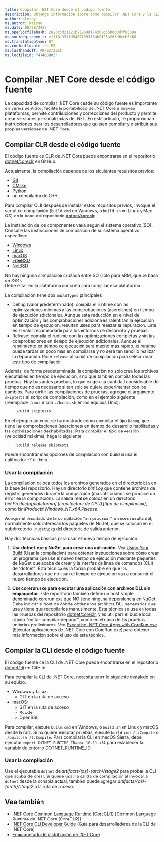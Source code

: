 ```yaml
---
title: Compilar .NET Core desde el código fuente
description: Obtenga información sobre cómo compilar .NET Core y la CLI de .NET Core desde el código fuente.
author: bleroy
ms.author: mairaw
ms.date: 06/28/2017
ms.openlocfilehash: 2623c5d21121b71960d174301c35bdd0d7f8558a
ms.sourcegitcommit: efff8f331fd9467f093f8ab8d23a203d6ecb5b60
ms.translationtype: HT
ms.contentlocale: es-ES
ms.lasthandoff: 09/02/2018
ms.locfileid: "43468803"
---
```

# <a name="build-net-core-from-source"></a>Compilar .NET Core desde el código fuente

La capacidad de compilar .NET Core desde su código fuente es importante en varios sentidos: facilita la portabilidad de .NET Core a nuevas plataformas, permite contribuciones y correcciones del producto y permite crear versiones personalizadas de .NET.
En este artículo, se proporcionan instrucciones para los desarrolladores que quieren compilar y distribuir sus propias versiones de .NET Core.

## <a name="build-the-clr-from-source"></a>Compilar CLR desde el código fuente

El código fuente de CLR de .NET Core puede encontrarse en el repositorio [dotnet/coreclr](https://github.com/dotnet/coreclr/) en GitHub.

Actualmente, la compilación depende de los siguientes requisitos previos:

* [Git](https://git-scm.com/)
* [CMake](https://cmake.org/)
* [Python](https://www.python.org/)
* un compilador de C++.

Para compilar CLR después de instalar estos requisitos previos, invoque el script de compilación (`build.cmd` en Windows, o `build.sh` en Linux y Mac OS) en la base del repositorio [dotnet/coreclr](https://github.com/dotnet/coreclr/).

La instalación de los componentes varía según el sistema operativo (SO). Consulte las instrucciones de compilación de su sistema operativo específico:

* [Windows](https://github.com/dotnet/coreclr/blob/master/Documentation/building/windows-instructions.md)
* [Linux](https://github.com/dotnet/coreclr/blob/master/Documentation/building/linux-instructions.md)
* [macOS](https://github.com/dotnet/coreclr/blob/master/Documentation/building/osx-instructions.md)
* [FreeBSD](https://github.com/dotnet/coreclr/blob/master/Documentation/building/freebsd-instructions.md)
* [NetBSD](https://github.com/dotnet/coreclr/blob/master/Documentation/building/netbsd-instructions.md)

No hay ninguna compilación cruzada entre SO (solo para ARM, que se basa en X64).  
Debe estar en la plataforma concreta para compilar esa plataforma.  

La compilación tiene dos `buildTypes` principales:

* Debug (valor predeterminado): compila el runtime con las optimizaciones mínimas y las comprobaciones (aserciones) en tiempo de ejecución adicionales. Aunque esta reducción en el nivel de optimización y las comprobaciones adicionales ralentizan la ejecución en tiempo de ejecución, resultan útiles para realizar la depuración. Este es el valor recomendado para los entornos de desarrollo y pruebas.
* Release: compila el runtime con las optimizaciones completas y sin las comprobaciones en tiempo de ejecución adicionales. Aunque el rendimiento en tiempo de ejecución será mucho más rápido, el runtime puede tardar un poco más en compilarse y no será tan sencillo realizar la depuración. Pase `release` al script de compilación para seleccionar este tipo de compilación.

Además, de forma predeterminada, la compilación no solo crea los archivos ejecutables en tiempo de ejecución, sino que también compila todas las pruebas.
Hay bastantes pruebas, lo que exige una cantidad considerable de tiempo que no es necesario si tan solo se quiere experimentar con los cambios.
Para omitir las compilaciones de pruebas, agregue el argumento `skiptests` al script de compilación, como en el ejemplo siguiente (reemplace `.\build` con `./build.sh` en los equipos Unix):

```bat
    .\build skiptests
```

En el ejemplo anterior, se ha mostrado cómo compilar el tipo `Debug`, que tiene las comprobaciones (aserciones) en tiempo de desarrollo habilitadas y las optimizaciones deshabilitadas. Para compilar el tipo de versión (velocidad máxima), haga lo siguiente:

```bat
    .\build release skiptests
```

Puede encontrar más opciones de compilación con build si usa el calificador -? o -help.

### <a name="using-your-build"></a>Usar la compilación

La compilación coloca todos los archivos generados en el directorio `bin` en la base del repositorio.
Hay un directorio *bin\Log* que contiene archivos de registro generados durante la compilación (más útil cuando se produce un error en la compilación).
La salida real se coloca en un directorio *bin\Producto\[plataforma].[arquitectura de CPU].[tipo de compilación]*, como *bin\Producto\Windows_NT.x64.Release*.

Aunque el resultado de la compilación "sin procesar" a veces resulta útil, normalmente solo interesan los paquetes de NuGet, que se colocan en el subdirectorio `.nuget\pkg` del directorio de salida anterior.

Hay dos técnicas básicas para usar el nuevo tiempo de ejecución:

 1. **Use dotnet.exe y NuGet para crear una aplicación**.
    Vea [Using Your Build](https://github.com/dotnet/coreclr/blob/master/Documentation/workflow/UsingYourBuild.md) (Usar la compilación) para obtener instrucciones sobre cómo crear un programa que use el nuevo tiempo de ejecución mediante paquetes de NuGet que acaba de crear y la interfaz de línea de comandos (CLI) de "dotnet". Esta técnica es la forma probable en que los desarrolladores que no usan el tiempo de ejecución van a consumir el nuevo tiempo de ejecución.

 2. **Use corerun.exe para ejecutar una aplicación con archivos DLL sin empaquetar**.
    Este repositorio también define un host simple denominado corerun.exe que NO tiene ninguna dependencia en NuGet.
    Debe indicar al host de dónde obtiene los archivos DLL necesarios que usa y tiene que recopilarlos manualmente.
    Esta técnica se usa en todas las pruebas del repositorio [dotnet/coreclr](https://github.com/dotnet/coreclr), y es útil para el bucle local rápido "editar-compilar-depurar", como en el caso de las pruebas unitarias preliminares.
    Vea [Executing .NET Core Apps with CoreRun.exe](https://github.com/dotnet/coreclr/blob/master/Documentation/workflow/UsingCoreRun.md) (Ejecutar aplicaciones de .NET Core con CoreRun.exe) para obtener más información sobre el uso de esta técnica.

## <a name="build-the-cli-from-source"></a>Compilar la CLI desde el código fuente

El código fuente de la CLI de .NET Core puede encontrarse en el repositorio [dotnet/cli](https://github.com/dotnet/cli/) en GitHub.

Para compilar la CLI de .NET Core, necesita tener lo siguiente instalado en su equipo.

* Windows y Linux:
  * GIT en la ruta de acceso
* macOS:
  * GIT en la ruta de acceso
  * Xcode
  * OpenSSL

Para compilar, ejecute `build.cmd` en Windows, o `build.sh` en Linux y macOS desde la raíz. Si no quiere ejecutar pruebas, ejecute `build.cmd /t:Compile` o `./build.sh /t:Compile`. Para compilar la CLI en macOS Sierra, debe ejecutar `export DOTNET_RUNTIME_ID=osx.10.11-x64` para establecer la variable de entorno DOTNET_RUNTIME_ID.

### <a name="using-your-build"></a>Usar la compilación

Use el ejecutable `dotnet` de *artifacts/{os}-{arch}/stage2* para probar la CLI que acaba de crear. Si quiere usar la salida de compilación al invocar a `dotnet` desde la consola actual, también puede agregar *artifacts/{os}-{arch}/stage2* a la ruta de acceso.

## <a name="see-also"></a>Vea también

* [.NET Core Common Language Runtime (CoreCLR)](https://github.com/dotnet/coreclr/blob/master/README.md) [Common Language Runtime de .NET Core (CoreCLR)]
* [.NET Core CLI Developer Guide](https://github.com/dotnet/cli/blob/master/Documentation/project-docs/developer-guide.md) (Guía para desarrolladores de la CLI de .NET Core)
* [Empaquetado de distribución de .NET Core](./distribution-packaging.md)
